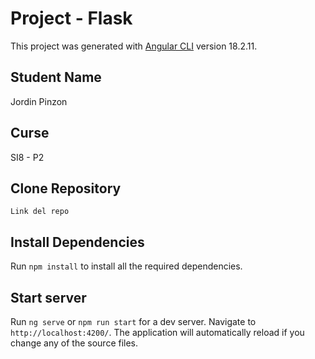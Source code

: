 # Project - Flask

This project was generated with [Angular CLI](https://github.com/angular/angular-cli) version 18.2.11.

## Student Name

Jordin Pinzon

## Curse

SI8 - P2

## Clone Repository
`Link del repo`

## Install Dependencies

Run `npm install` to install all the required dependencies.

## Start server

Run `ng serve` or `npm run start` for a dev server. Navigate to `http://localhost:4200/`. The application will automatically reload if you change any of the source files.
